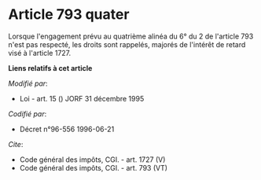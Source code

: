 # Article 793 quater

Lorsque l'engagement prévu au quatrième alinéa du 6° du 2 de l'article 793 n'est pas respecté, les droits sont rappelés,
majorés de l'intérêt de retard visé à l'article 1727.

**Liens relatifs à cet article**

_Modifié par_:

  - Loi - art. 15 () JORF 31 décembre 1995

_Codifié par_:

  - Décret n°96-556 1996-06-21

_Cite_:

  - Code général des impôts, CGI. - art. 1727 (V)
  - Code général des impôts, CGI. - art. 793 (VT)
